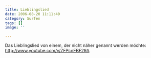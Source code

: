 ```yaml
---
title: Lieblingslied
date: 2006-08-20 11:11:40
category: Surfen
tags: []
image: ''

---
```


Das Lieblingslied von einem, der nicht näher genannt werden möchte: http://www.youtube.com/v/ZFPcnFBF29A
